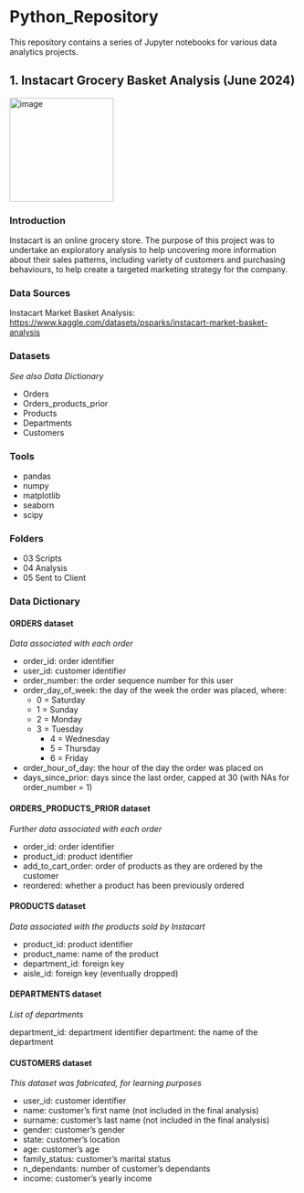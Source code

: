 # Python_Repository

This repository contains a series of Jupyter notebooks for various data analytics projects.

## 1. Instacart Grocery Basket Analysis (June 2024)

<img width="182" alt="image" src="https://github.com/matosd/Python_Repository/assets/26867481/a69ba6a8-cc29-4a8c-926c-42ca7bbe02c1">


### Introduction
Instacart is an online grocery store. The purpose of this project was to undertake an exploratory analysis to help uncovering more information about their sales patterns, including variety of customers and purchasing behaviours, to help create a targeted marketing strategy for the company.

### Data Sources
Instacart Market Basket Analysis: https://www.kaggle.com/datasets/psparks/instacart-market-basket-analysis

### Datasets
*See also Data Dictionary*

* Orders
* Orders_products_prior
* Products
* Departments
* Customers

### Tools
* pandas
* numpy
* matplotlib
* seaborn
* scipy

### Folders
* 03 Scripts
* 04 Analysis
* 05 Sent to Client

### Data Dictionary

#### ORDERS dataset
*Data associated with each order*

* order_id: order identifier
* user_id: customer identifier
* order_number: the order sequence number for this user
* order_day_of_week: the day of the week the order was placed, where:
	* 0 = Saturday
	* 1 = Sunday
	* 2 = Monday
  * 3 = Tuesday
	* 4 = Wednesday
	* 5 = Thursday
	* 6 = Friday
* order_hour_of_day: the hour of the day the order was placed on
* days_since_prior: days since the last order, capped at 30 (with NAs for order_number = 1)

#### ORDERS_PRODUCTS_PRIOR dataset
*Further data associated with each order*

* order_id: order identifier
* product_id: product identifier
* add_to_cart_order: order of products as they are ordered by the customer
* reordered: whether a product has been previously ordered

#### PRODUCTS dataset
*Data associated with the products sold by Instacart*

* product_id: product identifier
* product_name: name of the product
* department_id: foreign key
* aisle_id: foreign key (eventually dropped)

#### DEPARTMENTS dataset
*List of departments*

department_id: department identifier
department: the name of the department

#### CUSTOMERS dataset
*This dataset was fabricated, for learning purposes*

* user_id: customer identifier
* name: customer’s first name (not included in the final analysis)
* surname: customer’s last name (not included in the final analysis)
* gender: customer’s gender
* state: customer’s location
* age: customer’s age
* family_status: customer’s marital status
* n_dependants: number of customer’s dependants
* income: customer’s yearly income
